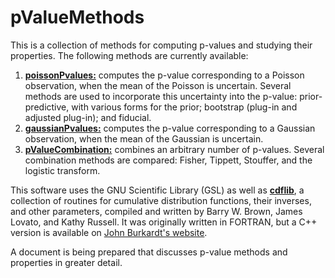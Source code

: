 # pValueMethods
This is a collection of methods for computing p-values and studying their properties. The following methods are currently available:

1. [**poissonPvalues:**](https://github.com/LucDemortier/pValueMethods/blob/master/poissonPvalues.cpp) computes the p-value corresponding to a Poisson observation, when the mean of the Poisson is uncertain. Several methods are used to incorporate this uncertainty into the p-value: prior-predictive, with various forms for the prior; bootstrap (plug-in and adjusted plug-in); and fiducial.
2. [**gaussianPvalues:**](https://github.com/LucDemortier/pValueMethods/blob/master/gaussianPvalues.cpp) computes the p-value corresponding to a Gaussian observation, when the mean of the Gaussian is uncertain.
3. [**pValueCombination:**](https://github.com/LucDemortier/pValueMethods/blob/master/pValueCombination.cpp) combines an arbitrary number of p-values. Several combination methods are compared: Fisher, Tippett, Stouffer, and the logistic transform.

This software uses the GNU Scientific Library (GSL) as well as  [**cdflib**](https://github.com/LucDemortier/pValueMethods/tree/master/cdflib), a collection of routines for cumulative distribution functions, their inverses, and other parameters, compiled and written by Barry W. Brown, James Lovato, and Kathy Russell. It was originally written in FORTRAN, but a C++ version is available on [John Burkardt's website](http://people.sc.fsu.edu/~jburkardt/cpp_src/cdflib/cdflib.html). 

A document is being prepared that discusses p-value methods and properties in greater detail.
